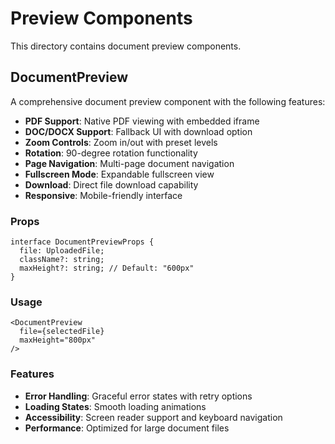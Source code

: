 # Preview Components

This directory contains document preview components.

## DocumentPreview

A comprehensive document preview component with the following features:

- **PDF Support**: Native PDF viewing with embedded iframe
- **DOC/DOCX Support**: Fallback UI with download option
- **Zoom Controls**: Zoom in/out with preset levels
- **Rotation**: 90-degree rotation functionality
- **Page Navigation**: Multi-page document navigation
- **Fullscreen Mode**: Expandable fullscreen view
- **Download**: Direct file download capability
- **Responsive**: Mobile-friendly interface

### Props

```tsx
interface DocumentPreviewProps {
  file: UploadedFile;
  className?: string;
  maxHeight?: string; // Default: "600px"
}
```

### Usage

```tsx
<DocumentPreview 
  file={selectedFile}
  maxHeight="800px"
/>
```

### Features

- **Error Handling**: Graceful error states with retry options
- **Loading States**: Smooth loading animations
- **Accessibility**: Screen reader support and keyboard navigation
- **Performance**: Optimized for large document files
